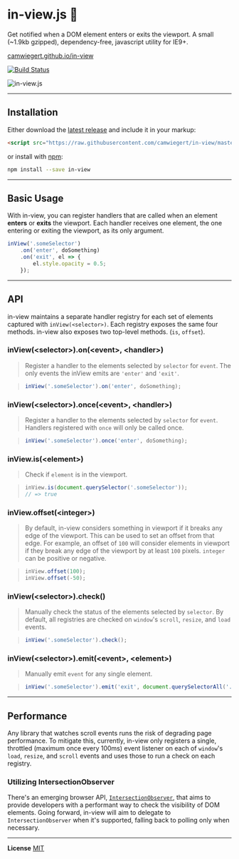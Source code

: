 # in-view.js :eyes:

Get notified when a DOM element enters or exits the viewport. A small (~1.9kb gzipped), dependency-free, javascript utility for IE9+.

[camwiegert.github.io/in-view](https://camwiegert.github.io/in-view)

[![Build Status](https://travis-ci.org/camwiegert/in-view.svg?branch=master)](https://travis-ci.org/camwiegert/in-view)

![in-view.js](https://camwiegert.github.io/in-view/lib/images/in-view.png)

---

## Installation

Either download the [latest release](https://raw.githubusercontent.com/camwiegert/in-view/master/dist/in-view.min.js) and include it in your markup:

```html
<script src="https://raw.githubusercontent.com/camwiegert/in-view/master/dist/in-view.min.js"></script>
```

or install with [npm](http://npmjs.com/package/in-view):

```sh
npm install --save in-view
```

---

## Basic Usage

With in-view, you can register handlers that are called when an element **enters** or **exits** the viewport. Each handler receives one element, the one entering or exiting the viewport, as its only argument.

```js
inView('.someSelector')
    .on('enter', doSomething)
    .on('exit', el => {
        el.style.opacity = 0.5;
    });
```

---

## API

in-view maintains a separate handler registry for each set of elements captured with `inView(<selector>)`. Each registry exposes the same four methods. in-view also exposes two top-level methods. (`is`, `offset`).

### inView(\<selector>).on(\<event>, \<handler>)
> Register a handler to the elements selected by `selector` for `event`. The only events the inView emits are `'enter'` and `'exit'`.

> ```js
> inView('.someSelector').on('enter', doSomething);
> ```

### inView(\<selector>).once(\<event>, \<handler>)
> Register a handler to the elements selected by `selector` for `event`. Handlers registered with `once` will only be called once.

> ```js
> inView('.someSelector').once('enter', doSomething);
> ```

### inView.is(\<element>)
> Check if `element` is in the viewport.

> ```js
> inView.is(document.querySelector('.someSelector'));
> // => true
> ```

### inView.offset(\<integer>)
> By default, in-view considers something in viewport if it breaks any edge of the viewport. This can be used to set an offset from that edge. For example, an offset of `100` will consider elements in viewport if they break any edge of the viewport by at least `100` pixels. `integer` can be positive or negative.

> ```js
> inView.offset(100);
> inView.offset(-50);
> ```

### inView(\<selector>).check()
> Manually check the status of the elements selected by `selector`. By default, all registries are checked on `window`'s `scroll`, `resize`, and `load` events.

> ```js
> inView('.someSelector').check();
> ```

### inView(\<selector>).emit(\<event>, \<element>)
> Manually emit `event` for any single element.

> ```js
> inView('.someSelector').emit('exit', document.querySelectorAll('.someSelector')[0]);
> ```

---

## Performance

Any library that watches scroll events runs the risk of degrading page performance. To mitigate this, currently, in-view only registers a single, throttled (maximum once every 100ms) event listener on each of `window`'s `load`, `resize`, and `scroll` events and uses those to run a check on each registry.

### Utilizing IntersectionObserver

There's an emerging browser API, [`IntersectionObserver`](https://wicg.github.io/IntersectionObserver/), that aims to provide developers with a performant way to check the visibility of DOM elements. Going forward, in-view will aim to delegate to `IntersectionObserver` when it's supported, falling back to polling only when necessary.

---

**License** [MIT](https://opensource.org/licenses/MIT)
